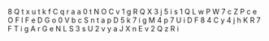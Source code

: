 
 8 Q t x u t k f C q r a a 0 t N O C v 1 g R Q X 3 j 5 i s 1 Q L w P W 7 c Z P c e O F l F e D G o 0 V b c S n t a p D 5 k 7 i g M 4 p 7 U i D F 8 4 C y 4 j h K R 7 F T i g A r G e N L S 3 s U 2 v y a J X n E v 2 Q z R i
